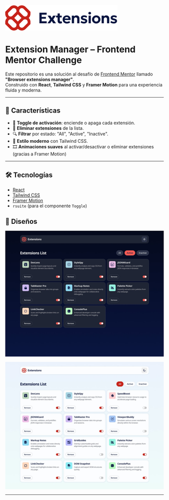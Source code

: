 ![Vista previa de la app](/src/assets/images/logo.svg)

# Extension Manager – Frontend Mentor Challenge

Este repositorio es una solución al desafío de [Frontend Mentor](https://www.frontendmentor.io/) llamado **"Browser extensions manager"**.  
Construido con **React**, **Tailwind CSS** y **Framer Motion** para una experiencia fluida y moderna.

---

## 🚀 Características

- 🔄 **Toggle de activación**: enciende o apaga cada extensión.
- 🧼 **Eliminar extensiones** de la lista.
- 🔍 **Filtrar** por estado: "All", "Active", "Inactive".
- 💅 **Estilo moderno** con Tailwind CSS.
- 🎞️ **Animaciones suaves** al activar/desactivar o eliminar extensiones (gracias a Framer Motion)

---

## 🛠️ Tecnologías

- [React](https://reactjs.org/)
- [Tailwind CSS](https://tailwindcss.com/)
- [Framer Motion](https://www.framer.com/motion/)
- `rsuite` (para el componente `Toggle`)

## 📸 Diseños

![Vista previa de la app](/src/assets/design/desktop-design-dark-active.jpg)

![Vista previa de la app](/src/assets/design/desktop-design-light.jpg)

---
